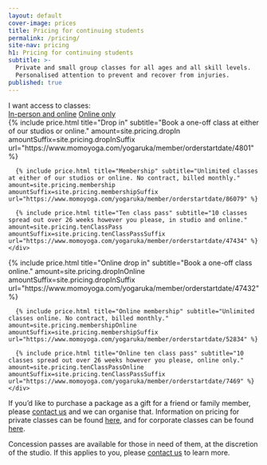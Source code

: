 ```yaml
---
layout: default
cover-image: prices
title: Pricing for continuing students
permalink: /pricing/
site-nav: pricing
h1: Pricing for continuing students
subtitle: >-
  Private and small group classes for all ages and all skill levels.
  Personalised attention to prevent and recover from injuries.
published: true
---
```


<section class="container">
  <label>I want access to classes:</label>
  <div class="tabs">
    <a class="tabs-button js-tabButton is-active" href="#in-person">In-person and online</a>
    <a class="tabs-button js-tabButton" href="#online">Online only</a>
  </div>

  <div class="tabs-content is-active" id="in-person">
    <div class="Prices">
      {% include price.html title="Drop in" subtitle="Book a one-off class at either of our studios or online." amount=site.pricing.dropIn amountSuffix=site.pricing.dropInSuffix url="https://www.momoyoga.com/yogaruka/member/orderstartdate/4801" %}

      {% include price.html title="Membership" subtitle="Unlimited classes at either of our studios or online. No contract, billed monthly." amount=site.pricing.membership amountSuffix=site.pricing.membershipSuffix url="https://www.momoyoga.com/yogaruka/member/orderstartdate/86079" %}

      {% include price.html title="Ten class pass" subtitle="10 classes spread out over 26 weeks however you please, in studio and online." amount=site.pricing.tenClassPass amountSuffix=site.pricing.tenClassPassSuffix url="https://www.momoyoga.com/yogaruka/member/orderstartdate/47434" %}
    </div>
  </div>
  <div class="tabs-content" id="online">
    <div class="Prices">
      {% include price.html title="Online drop in" subtitle="Book a one-off class online." amount=site.pricing.dropInOnline amountSuffix=site.pricing.dropInSuffix url="https://www.momoyoga.com/yogaruka/member/orderstartdate/47432" %}

      {% include price.html title="Online membership" subtitle="Unlimited classes online. No contract, billed monthly." amount=site.pricing.membershipOnline amountSuffix=site.pricing.membershipSuffix url="https://www.momoyoga.com/yogaruka/member/orderstartdate/52834" %}

      {% include price.html title="Online ten class pass" subtitle="10 classes spread out over 26 weeks however you please, online only." amount=site.pricing.tenClassPassOnline amountSuffix=site.pricing.tenClassPassSuffix url="https://www.momoyoga.com/yogaruka/member/orderstartdate/7469" %}
    </div>
  </div>

  <p>
    If you’d like to purchase a package as a gift for a friend or family member, please <a class="link" href="/contact/">contact us</a> and we can organise that. Information on pricing for private classes can be found <a class="link" href="/private-classes/">here</a>, and for corporate classes can be found <a class="link" href="/corporate-classes/">here</a>.
  </p>
  <p>
    Concession passes are available for those in need of them, at the discretion of the studio. If this applies to you, please <a class="link" href="/contact/">contact us</a> to learn more.
  </p>
<section>